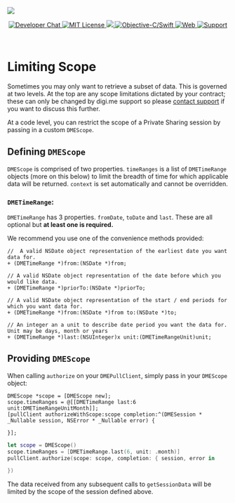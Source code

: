 ![](https://securedownloads.digi.me/partners/digime/SDKReadmeBanner.png)

<p align="center">
    <a href="https://developers.digi.me/slack/join">
        <img src="https://img.shields.io/badge/chat-slack-blueviolet.svg" alt="Developer Chat">
    </a>
    <a href="LICENSE">
        <img src="https://img.shields.io/badge/license-apache 2.0-blue.svg" alt="MIT License">
    </a>
    <a href="#">
    	<img src="https://img.shields.io/badge/build-passing-brightgreen.svg">
    </a>
    <a href="https://swift.org">
        <img src="https://img.shields.io/badge/language-objectivec/swift-orange.svg" alt="Objective-C/Swift">
    </a>
    <a href="https://developers.digi.me">
        <img src="https://img.shields.io/badge/web-digi.me-red.svg" alt="Web">
    </a>
    <a href="https://digime.freshdesk.com/support/solutions/9000115894">
        <img src="https://img.shields.io/badge/support-freshdesk-721744.svg" alt="Support">
    </a>
</p>

<br>

# Limiting Scope

Sometimes you may only want to retrieve a subset of data. This is governed at two levels. At the top are any scope limitations dictated by your contract; these can only be changed by digi.me support so please [contact support](https://developers.digi.me/contact-us) if you want to discuss this further.

At a code level, you can restrict the scope of a Private Sharing session by passing in a custom `DMEScope`.

## Defining `DMEScope`

`DMEScope` is comprised of two properties. `timeRanges` is a list of `DMETimeRange` objects (more on this below) to limit the breadth of time for which applicable data will be returned. `context` is set automatically and cannot be overridden.

### `DMETimeRange`:

`DMETimeRange` has 3 properties. `fromDate`, `toDate` and `last`. These are all optional but **at least one is required.**

We recommend you use one of the convenience methods provided:

```objc
//  A valid NSDate object representation of the earliest date you want data for.
+ (DMETimeRange *)from:(NSDate *)from;

// A valid NSDate object representation of the date before which you would like data.
+ (DMETimeRange *)priorTo:(NSDate *)priorTo;

// A valid NSDate object representation of the start / end periods for which you want data for.
+ (DMETimeRange *)from:(NSDate *)from to:(NSDate *)to;

// An integer an a unit to describe date period you want the data for. Unit may be days, month or years
+ (DMETimeRange *)last:(NSUInteger)x unit:(DMETimeRangeUnit)unit;
```

## Providing `DMEScope`

When calling `authorize` on your `DMEPullClient`, simply pass in your `DMEScope` object:

```objc
DMEScope *scope = [DMEScope new];
scope.timeRanges = @[[DMETimeRange last:6 unit:DMETimeRangeUnitMonth]];
[pullClient authorizeWithScope:scope completion:^(DMESession * _Nullable session, NSError * _Nullable error) {

}];
```

```swift
let scope = DMEScope()
scope.timeRanges = [DMETimeRange.last(6, unit: .month)]
pullClient.authorize(scope: scope, completion: { session, error in

})
```

The data received from any subsequent calls to `getSessionData` will be limited by the scope of the session defined above.
